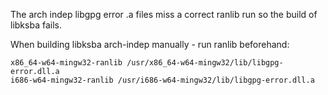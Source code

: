 
The arch indep libgpg error .a files miss a correct ranlib run so
the build of libksba fails.

When building libksba arch-indep manually - run ranlib beforehand:

	x86_64-w64-mingw32-ranlib /usr/x86_64-w64-mingw32/lib/libgpg-error.dll.a
	i686-w64-mingw32-ranlib /usr/i686-w64-mingw32/lib/libgpg-error.dll.a

